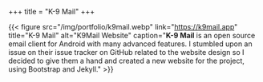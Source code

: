 +++
title = "K-9 Mail"
+++

{{< figure src="/img/portfolio/k9mail.webp" link="https://k9mail.app" title="K-9 Mail" alt="K9Mail Website" caption="**K-9 Mail** is an open source email client for Android with many advanced features. I stumbled upon an issue on their issue tracker on GitHub related to the website design so I decided to give them a hand and created a new website for the project, using Bootstrap and Jekyll." >}}

